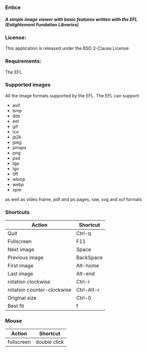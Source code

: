 ### Entice
##### A simple image viewer with basic features written with the EFL (Enlightement Fundation Libraries)

### License:

This application is released under the BSD 2-Clause License

### Requirements:

The EFL.

### Supported images

All the image formats supported by the EFL. The EFL can support:

- avif
- bmp
- dds
- eet
- gif
- ico
- jp2k
- jpeg
- pmaps
- png
- psd
- tga
- tgv
- tiff
- wbmp
- webp
- xpm

as well as video frame, pdf and ps pages, raw, svg and xcf formats

### Shortcuts

Action | Shortcut
------ | --------
Quit   | Ctrl-q
Fullscreen | F11
Next image | Space
Previous image|  BackSpace
First image | Alt-home
Last image | Alt-end
rotation clockwise|  Ctrl-r
rotation counter-clockwise | Ctrl-Alt-r
Original size | Ctrl-0
Best fit | f

### Mouse

Action | Shortcut
------ | --------
fullscreen | double click
